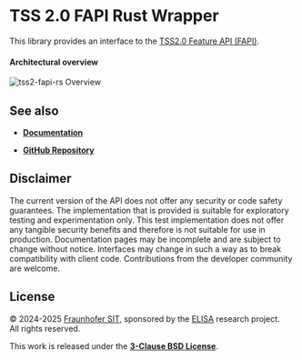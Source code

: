 # TSS 2.0 FAPI Rust Wrapper

This library provides an interface to the [TSS2.0 Feature API (FAPI)](https://tpm2-tss.readthedocs.io/en/latest/group__fapi.html).

#### Architectural overview

![tss2-fapi-rs Overview](https://raw.githubusercontent.com/tpm2-software/rust-tss-fapi/main/docs/images/tss2-fapi-rs-overview.small.png)

## See also

* [**Documentation**](https://tpm2-software.github.io/rust-tss-fapi/tss2_fapi_rs/)

* [**GitHub Repository**](https://github.com/tpm2-software/rust-tss-fapi/)

## Disclaimer

The current version of the API does not offer any security or code safety guarantees. The implementation that is provided is suitable for exploratory testing and experimentation only. This test implementation does not offer any tangible security benefits and therefore is not suitable for use in production. Documentation pages may be incomplete and are subject to change without notice. Interfaces may change in such a way as to break compatibility with client code. Contributions from the developer community are welcome.

## License

&copy; 2024-2025 [Fraunhofer SIT](https://www.sit.fraunhofer.de/en/offers/projekte/elisa/), sponsored by the [ELISA](https://novomotive.de/#module-jltabs-143-particle) research project.  
All rights reserved.

This work is released under the [**3-Clause BSD License**](https://opensource.org/license/bsd-3-clause).
